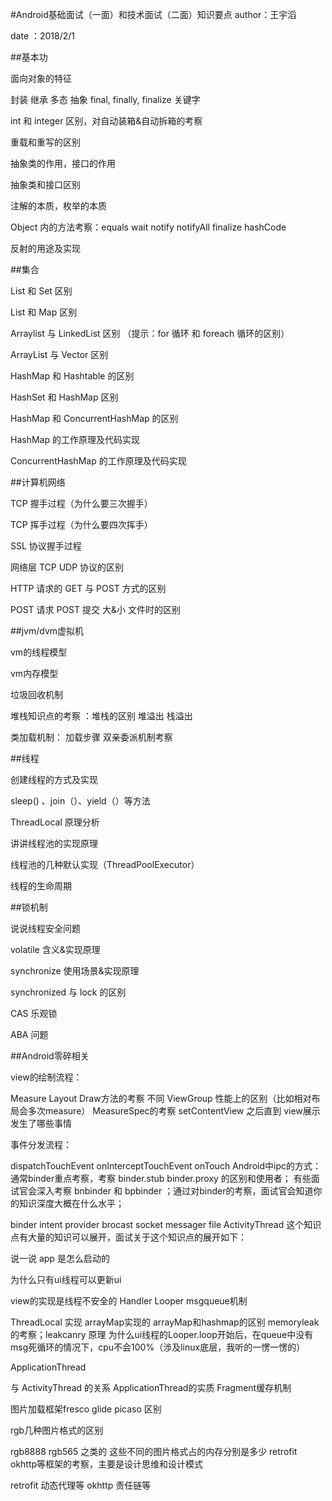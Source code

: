#Android基础面试（一面）和技术面试（二面）知识要点 author：王宇滔

date ：2018/2/1

##基本功

面向对象的特征

封装 继承 多态 抽象
final, finally, finalize 关键字

int 和 integer 区别，对自动装箱&自动拆箱的考察

重载和重写的区别

抽象类的作用，接口的作用

抽象类和接口区别

注解的本质，枚举的本质

Object 内的方法考察：equals wait notify notifyAll finalize hashCode

反射的用途及实现

##集合

List 和 Set 区别

List 和 Map 区别

Arraylist 与 LinkedList 区别 （提示：for 循环 和 foreach 循环的区别）

ArrayList 与 Vector 区别

HashMap 和 Hashtable 的区别

HashSet 和 HashMap 区别

HashMap 和 ConcurrentHashMap 的区别

HashMap 的工作原理及代码实现

ConcurrentHashMap 的工作原理及代码实现

##计算机网络

TCP 握手过程（为什么要三次握手）

TCP 挥手过程（为什么要四次挥手）

SSL 协议握手过程

网络层 TCP UDP 协议的区别

HTTP 请求的 GET 与 POST 方式的区别

POST 请求 POST 提交 大&小 文件时的区别

##jvm/dvm虚拟机

vm的线程模型

vm内存模型

垃圾回收机制

堆栈知识点的考察 ：堆栈的区别 堆溢出 栈溢出

类加载机制： 加载步骤 双亲委派机制考察

##线程

创建线程的方式及实现

sleep() 、join（）、yield（）等方法

ThreadLocal 原理分析

讲讲线程池的实现原理

线程池的几种默认实现（ThreadPoolExecutor）

线程的生命周期

##锁机制

说说线程安全问题

volatile 含义&实现原理

synchronize 使用场景&实现原理

synchronized 与 lock 的区别

CAS 乐观锁

ABA 问题

##Android零碎相关

view的绘制流程：

Measure Layout Draw方法的考察
不同 ViewGroup 性能上的区别（比如相对布局会多次measure）
MeasureSpec的考察
setContentView 之后直到 view展示 发生了哪些事情

事件分发流程：

dispatchTouchEvent
onInterceptTouchEvent
onTouch
Android中ipc的方式：
通常binder重点考察，考察 binder.stub binder.proxy 的区别和使用者； 有些面试官会深入考察 bnbinder 和 bpbinder ；通过对binder的考察，面试官会知道你的知识深度大概在什么水平；

binder
intent
provider
brocast
socket
messager
file
ActivityThread 
这个知识点有大量的知识可以展开，面试关于这个知识点的展开如下：

说一说 app 是怎么启动的

为什么只有ui线程可以更新ui

view的实现是线程不安全的
Handler Looper msgqueue机制

ThreadLocal 实现
arrayMap实现的
arrayMap和hashmap的区别
memoryleak 的考察；leakcanry 原理
为什么ui线程的Looper.loop开始后，在queue中没有msg死循环的情况下，cpu不会100%（涉及linux底层，我听的一愣一愣的）

ApplicationThread

与 ActivityThread 的关系
ApplicationThread的实质
Fragment缓存机制

图片加载框架fresco glide picaso 区别

rgb几种图片格式的区别

rgb8888 rgb565 之类的
这些不同的图片格式占的内存分别是多少
retrofit okhttp等框架的考察，主要是设计思维和设计模式

retrofit 动态代理等
okhttp 责任链等
